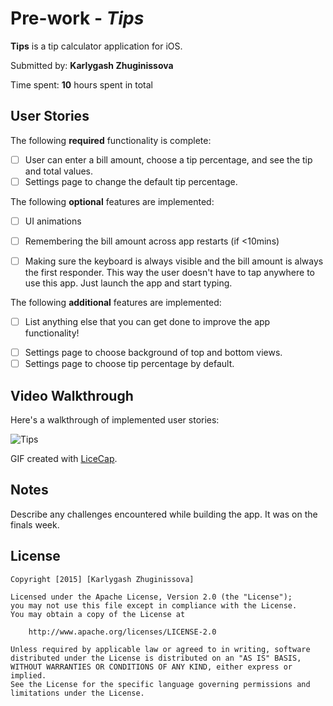 # Pre-work - *Tips*

**Tips** is a tip calculator application for iOS.

Submitted by: **Karlygash Zhuginissova**

Time spent: **10** hours spent in total

## User Stories

The following **required** functionality is complete:

* [ ] User can enter a bill amount, choose a tip percentage, and see the tip and total values.
* [ ] Settings page to change the default tip percentage.

The following **optional** features are implemented:
* [ ] UI animations
* [ ] Remembering the bill amount across app restarts (if <10mins)

* [ ] Making sure the keyboard is always visible and the bill amount is always the first responder. This way the user doesn't have to tap anywhere to use this app. Just launch the app and start typing.

The following **additional** features are implemented:

- [ ] List anything else that you can get done to improve the app functionality!
* [ ] Settings page to choose background of top and bottom views.
* [ ] Settings page to choose tip percentage by default.

## Video Walkthrough 

Here's a walkthrough of implemented user stories:

<img src='http://imgur.com/m9tPnKQ.gif' title='Tips' width='' alt='Tips' />

GIF created with [LiceCap](http://www.cockos.com/licecap/).

## Notes

Describe any challenges encountered while building the app.
It was on the finals week.

## License

    Copyright [2015] [Karlygash Zhuginissova]

    Licensed under the Apache License, Version 2.0 (the "License");
    you may not use this file except in compliance with the License.
    You may obtain a copy of the License at

        http://www.apache.org/licenses/LICENSE-2.0

    Unless required by applicable law or agreed to in writing, software
    distributed under the License is distributed on an "AS IS" BASIS,
    WITHOUT WARRANTIES OR CONDITIONS OF ANY KIND, either express or implied.
    See the License for the specific language governing permissions and
    limitations under the License.
